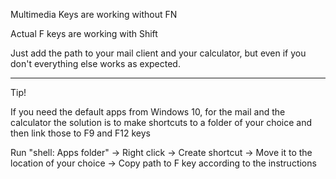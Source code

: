 Multimedia Keys are working without FN

Actual F keys are working with Shift

Just add the path to your mail client and your calculator, but even if you don't everything else works as expected.



----------------


Tip!

If you need the default apps from Windows 10, for the mail and the calculator the solution is to make shortcuts to a folder of your choice and then link those to F9 and F12 keys

Run "shell: Apps folder" -> Right click -> Create shortcut -> Move it to the location of your choice -> Copy path to F key according to the instructions
